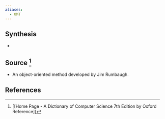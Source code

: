 ```yaml
---
aliases:
  - OMT
---
```

## Synthesis
- 
## Source [^1]
- An object-oriented method developed by Jim Rumbaugh.
## References

[^1]: [[Home Page - A Dictionary of Computer Science 7th Edition by Oxford Reference]]